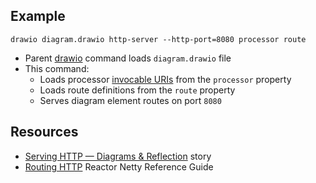 ## Example

``drawio diagram.drawio http-server --http-port=8080 processor route``

* Parent [drawio](../index.html) command loads ``diagram.drawio`` file
* This command:
    * Loads processor [invocable URIs](https://docs.nasdanika.org/core/capability/index.html#loading-invocables-from-uris) from the ``processor`` property
    * Loads route definitions from the ``route`` property
    * Serves diagram element routes on port ``8080``

## Resources

* [Serving HTTP — Diagrams & Reflection](https://medium.com/nasdanika/serving-http-diagrams-reflection-6944a90a8161) story   
* [Routing HTTP](https://projectreactor.io/docs/netty/1.2.3/reference/http-server.html#routing-http) Reactor Netty Reference Guide